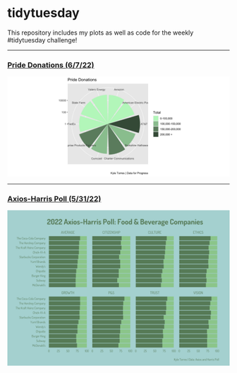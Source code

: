 # tidytuesday
This repository includes my plots as well as code for the weekly #tidytuesday challenge!

***

### [Pride Donations (6/7/22)](https://github.com/kyledtorres/tidytuesday/blob/main/2022/plots/Pride%20Donations%20by%20Total%20Contributed.jpeg)

![2022/plots/pride donations.jpeg](https://github.com/kyledtorres/tidytuesday/blob/main/2022/plots/Pride%20Donations%20by%20Total%20Contributed.jpeg)

***

### [Axios-Harris Poll (5/31/22)](https://github.com/kyledtorres/tidytuesday/blob/main/2022/plots/Axios-Harris%20Poll.jpeg)

![2022/plots/axios-harris poll.jpeg](https://github.com/kyledtorres/tidytuesday/blob/main/2022/plots/Axios-Harris%20Poll.jpeg)
